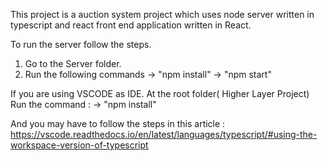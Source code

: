 This project is a auction system project which uses node server written in typescript and react front end application written in React.

To run the server follow the steps.
1. Go to the Server folder.
2. Run the following commands
    ->  "npm install"
    ->  "npm start"




If you are using VSCODE as IDE.
At the root folder( Higher Layer Project)
Run the command : 
    -> "npm install"

And you may have to follow the steps in this article :
https://vscode.readthedocs.io/en/latest/languages/typescript/#using-the-workspace-version-of-typescript
